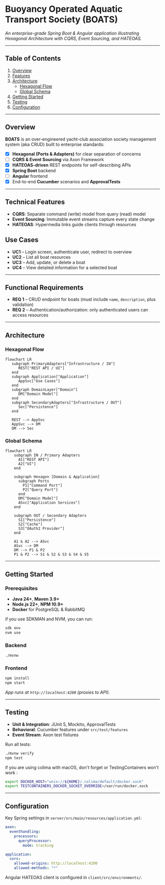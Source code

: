 # Buoyancy Operated Aquatic Transport Society (BOATS)

_An enterprise-grade Spring Boot & Angular application illustrating Hexagonal Architecture with CQRS, Event Sourcing, and HATEOAS._

---

## Table of Contents

1. [Overview](#overview)
2. [Features](#technical-features)
3. [Architecture](#architecture)
    - [Hexagonal Flow](#hexagonal-flow)
    - [Global Schema](#global-schema)
4. [Getting Started](#getting-started)
5. [Testing](#testing)
6. [Configuration](#configuration)

---

## Overview

**BOATS** is an over-engineered yacht-club association society management system (aka CRUD) built to enterprise standards:

- [x] **Hexagonal (Ports & Adapters)** for clear separation of concerns
- [ ] **CQRS & Event Sourcing** via Axon Framework
- [x] **HATEOAS-driven** REST endpoints for self-describing APIs
- [x] **Spring Boot** backend
- [ ] **Angular** frontend
- [x] End-to-end **Cucumber** scenarios and **ApprovalTests**

---

## Technical Features

- **CQRS**: Separate command (write) model from query (read) model
- **Event Sourcing**: Immutable event streams capture every state change
- **HATEOAS**: Hypermedia links guide clients through resources

## Use Cases

- **UC1** – Login screen, authenticate user, redirect to overview
- **UC2** – List all boat resources
- **UC3** – Add, update, or delete a boat
- **UC4** – View detailed information for a selected boat

---

## Functional Requirements

- **REQ 1** – CRUD endpoint for boats (must include `name`, `description`, plus validation)
- **REQ 2** – Authentication/authorization: only authenticated users can access resources

---

## Architecture

### Hexagonal Flow

```mermaid
flowchart LR
   subgraph PrimaryAdapters["Infrastructure / IN"]
      REST["REST API / UI"]
   end
   subgraph Application["Application"]
      AppSvc["Use Cases"]
   end
   subgraph DomainLayer["Domain"]
      DM["Domain Model"]
   end
   subgraph SecondaryAdapters["Infrastructure / OUT"]
      Sec["Persistence"]
   end

   REST --> AppSvc
   AppSvc --> DM
   DM --> Sec

````

### Global Schema

```mermaid
flowchart LR
    subgraph IN / Primary Adapters
      A1["REST API"]
      A2["UI"]
    end

    subgraph Hexagon [Domain & Application]
      subgraph Ports
        P1["Command Port"]
        P2["Query Port"]
      end
      DM["Domain Model"]
      ASvc["Application Services"]
    end

    subgraph OUT / Secondary Adapters
      S1["Persistence"]
      S2["Cache"]
      S3["OAuth2 Provider"]
    end

    A1 & A2 --> ASvc
    ASvc --> DM
    DM --> P1 & P2
    P1 & P2 --> S1 & S2 & S3 & S4 & S5
```
---

## Getting Started

### Prerequisites

* **Java 24+**, **Maven 3.9+**
* **Node.js 22+**, **NPM 10.9+**
* **Docker** for PostgreSQL & RabbitMQ

if you use SDKMAN and NVM, you can run:

```bash
sdk env
nvm use
```

### Backend

```bash
./mvnw
```

### Frontend

```bash
npm install
npm start
```

*App runs at `http://localhost:4200` (proxies to API).*

---

## Testing

* **Unit & Integration**: JUnit 5, Mockito, ApprovalTests
* **Behavioral**: Cucumber features under `src/test/features`
* **Event Stream**: Axon test fixtures

Run all tests:
```bash
./mvnw verify
npm test
```


if you are using colima with macOS, don't forget or TestingContainers won't work :
```bash
export DOCKER_HOST="unix://${HOME}/.colima/default/docker.sock"
export TESTCONTAINERS_DOCKER_SOCKET_OVERRIDE=/var/run/docker.sock
```

---

## Configuration

Key Spring settings in `server/src/main/resources/application.yml`:

```yaml
axon:
  eventhandling:
    processors:
      queryProcessor:
        mode: tracking

application:
  cors:
    allowed-origins: http://localhost:4200
    allowed-methods: "*"
```

Angular HATEOAS client is configured in `client/src/environments/`.
